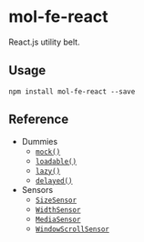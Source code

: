 # mol-fe-react

React.js utility belt.

## Usage

```shell
npm install mol-fe-react --save
```

## Reference

  - Dummies
     - [`mock()`](./docs/mock.md)
     - [`loadable()`](./docs/loadable.md)
     - [`lazy()`](./docs/lazy.md)
     - [`delayed()`](./docs/delayed.md)
  - Sensors
     - [`SizeSensor`](./docs/SizeSensor.md)
     - [`WidthSensor`](./docs/WidthSensor.md)
     - [`MediaSensor`](./docs/MediaSensor.md)
     - [`WindowScrollSensor`](./docs/WindowScrollSensor.md)
